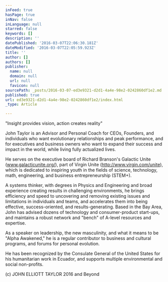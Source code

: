 ```yaml
---
inFeed: true
hasPage: true
inNav: false
inLanguage: null
starred: false
keywords: []
description: ''
datePublished: '2016-03-07T22:06:30.181Z'
dateModified: '2016-03-07T22:05:59.923Z'
title: ''
author: []
authors: []
publisher:
  name: null
  domain: null
  url: null
  favicon: null
sourcePath: _posts/2016-03-07-ed3e9321-d2d1-4a4e-98e2-0242860df1e2.md
published: true
url: ed3e9321-d2d1-4a4e-98e2-0242860df1e2/index.html
_type: Article

---
```

"Insight provides vision, action creates reality"

John Taylor is an Advisor and Personal Coach for CEOs, Founders, and individuals who want evolutionary relationships and peak performance, and for executives and business owners who want to expand their success and impact in the world, while living fully actualized lives.

He serves on the executive board of Richard Branson's Galactic Unite (www.galacticunite.org/), part of Virgin Unite (http://www.virgin.com/unite), which is dedicated to inspiring youth in the fields of science, technology, math, engineering, and business entrepreneurship (STEM+).

A systems thinker, with degrees in Physics and Engineering and broad experience creating results in challenging environments, he brings efficiency and speed to uncovering and removing existing issues and limitations in individuals and teams, and accelerates them into being effective, success-oriented, and results-generating. Based in the Bay Area, John has advised dozens of technology and consumer-product start-ups, and maintains a robust network and "bench" of A-level resources and expertise.

As a speaker on leadership, the new masculinity, and what it means to be "Alpha Awakened," he is a regular contributor to business and cultural programs, and forums for personal evolution.

He has been recognized by the Consulate General of the United States for his humanitarian work in Ecuador, and supports multiple environmental and social non-profits.

(c) JOHN ELLIOTT TAYLOR 2016 and Beyond